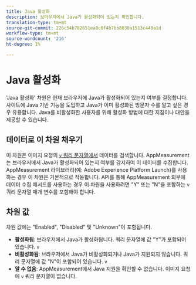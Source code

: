 ```yaml
---
title: Java 활성화
description: 브라우저에서 Java가 활성화되어 있는지 확인합니다.
translation-type: tm+mt
source-git-commit: 226c54b782651ea8c6f4b7bb8030a1513c440a1d
workflow-type: tm+mt
source-wordcount: '216'
ht-degree: 1%

---
```



# Java 활성화

&#39;Java 활성화&#39; 차원은 현재 브라우저에 Java가 활성화되어 있는지 여부를 결정합니다. 사이트에 Java 기반 기능을 도입하고 Java가 이미 활성화된 방문자 수를 알고 싶은 경우 유용합니다. Java를 비활성화한 사용자를 위해 활성화 방법에 대한 지침이나 대안을 제공할 수 있습니다.

## 데이터로 이 차원 채우기

이 차원은 이미지 요청의 [`v` 쿼리 문자열에서](/help/implement/validate/query-parameters.md) 데이터를 검색합니다. AppMeasurement는 브라우저에서 Java가 활성화되어 있는지 여부를 감지하여 이 데이터를 수집합니다. AppMeasurement 라이브러리(예: Adobe Experience Platform Launch)를 사용하는 경우 이 차원은 기본적으로 작동합니다. API를 통해 AppMeasurement 외부에 데이터 수집 메서드를 사용하는 경우 이 차원을 사용하려면 &quot;Y&quot; 또는 &quot;N&quot;을 포함하는 `v` 쿼리 문자열 매개 변수를 포함해야 합니다.

## 차원 값

차원 값에는 &quot;Enabled&quot;, &quot;Disabled&quot; 및 &quot;Unknown&quot;이 포함됩니다.

* **활성화됨**: 브라우저에서 Java가 활성화됩니다. 쿼리 문자열에 값 &quot;Y&quot;가 포함되어 있습니다. `v`
* **비활성화됨**: 브라우저에서 Java가 비활성화되거나 Java가 지원되지 않습니다. 쿼리 문자열에 값 &quot;N&quot;이 포함되어 있습니다. `v`
* **알 수 없음**: AppMeasurement에서 Java 지원을 확인할 수 없습니다. 이미지 요청에 `v` 쿼리 문자열이 없습니다.
